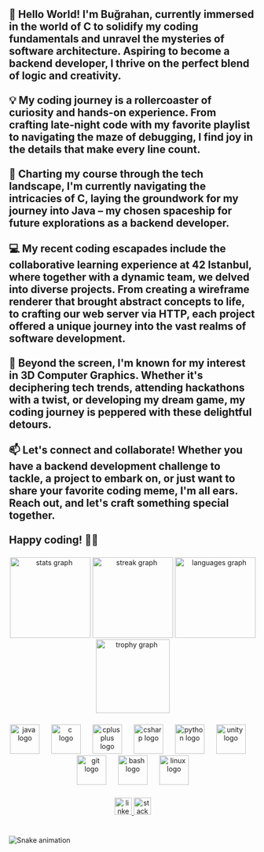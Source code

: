 <h2 align="left">👋 Hello World! I'm Buğrahan, currently immersed in the world of C to solidify my coding fundamentals and unravel the mysteries of software architecture. Aspiring to become a backend developer, I thrive on the perfect blend of logic and creativity.<br><br>💡 My coding journey is a rollercoaster of curiosity and hands-on experience. From crafting late-night code with my favorite playlist to navigating the maze of debugging, I find joy in the details that make every line count.<br><br>🚀 Charting my course through the tech landscape, I'm currently navigating the intricacies of C, laying the groundwork for my journey into Java – my chosen spaceship for future explorations as a backend developer.<br><br>💻 My recent coding escapades include the collaborative learning experience at 42 Istanbul, where together with a dynamic team, we delved into diverse projects. From creating a wireframe renderer that brought abstract concepts to life, to crafting our web server via HTTP, each project offered a unique journey into the vast realms of software development.<br><br>🌟 Beyond the screen, I'm known for my interest in 3D Computer Graphics. Whether it's deciphering tech trends, attending hackathons with a twist, or developing my dream game, my coding journey is peppered with these delightful detours.<br><br>📫 Let's connect and collaborate! Whether you have a backend development challenge to tackle, a project to embark on, or just want to share your favorite coding meme, I'm all ears. Reach out, and let's craft something special together.<br><br>Happy coding! 🚀✨</h2>

###

<div align="center">
  <img src="https://github-readme-stats.vercel.app/api?username=bgrhnzcn&hide_title=false&hide_rank=false&show_icons=true&include_all_commits=true&count_private=true&disable_animations=false&theme=tokyonight&locale=en&hide_border=true" height="164" alt="stats graph"  />
  <img src="https://streak-stats.demolab.com?user=bgrhnzcn&locale=en&mode=daily&theme=tokyonight&hide_border=true&border_radius=5" height="164" alt="streak graph"  />
  <img src="https://github-readme-stats.vercel.app/api/top-langs?username=bgrhnzcn&locale=en&hide_title=false&layout=compact&card_width=320&langs_count=8&theme=tokyonight&hide_border=true" height="164" alt="languages graph"  />
  <img src="https://github-profile-trophy.vercel.app?username=bgrhnzcn&theme=tokyonight&margin-w=9&no-frame=true&no-bg=false" height="150" alt="trophy graph"  />
</div>

###

<div align="center">
  <img src="https://cdn.jsdelivr.net/gh/devicons/devicon/icons/java/java-original.svg" height="60" alt="java logo"  />
  <img width="16" />
  <img src="https://cdn.jsdelivr.net/gh/devicons/devicon/icons/c/c-original.svg" height="60" alt="c logo"  />
  <img width="16" />
  <img src="https://cdn.jsdelivr.net/gh/devicons/devicon/icons/cplusplus/cplusplus-original.svg" height="60" alt="cplusplus logo"  />
  <img width="16" />
  <img src="https://cdn.jsdelivr.net/gh/devicons/devicon/icons/csharp/csharp-original.svg" height="60" alt="csharp logo"  />
  <img width="16" />
  <img src="https://cdn.jsdelivr.net/gh/devicons/devicon/icons/python/python-original.svg" height="60" alt="python logo"  />
  <img width="16" />
  <img src="https://cdn.jsdelivr.net/gh/devicons/devicon/icons/unity/unity-original.svg" height="60" alt="unity logo"  />
  <img width="16" />
  <img src="https://cdn.jsdelivr.net/gh/devicons/devicon/icons/git/git-original.svg" height="60" alt="git logo"  />
  <img width="16" />
  <img src="https://cdn.jsdelivr.net/gh/devicons/devicon/icons/bash/bash-original.svg" height="60" alt="bash logo"  />
  <img width="16" />
  <img src="https://cdn.jsdelivr.net/gh/devicons/devicon/icons/linux/linux-original.svg" height="60" alt="linux logo"  />
</div>

###

<div align="center">
  <a href="www.linkedin.com/in/bgrhnzcn" target="_blank">
    <img src="https://img.shields.io/static/v1?message=LinkedIn&logo=linkedin&label=&color=0077B5&logoColor=white&labelColor=&style=flat" height="35" alt="linkedin logo"  />
  </a>
  <a href="https://stackoverflow.com/users/20994367/bu%c4%9frahan-%c3%96zcan" target="_blank">
    <img src="https://img.shields.io/static/v1?message=Stackoverflow&logo=stackoverflow&label=&color=FE7A16&logoColor=white&labelColor=&style=flat" height="35" alt="stackoverflow logo"  />
  </a>
</div>

###

<br clear="both">

<img src="https://raw.githubusercontent.com/bgrhnzcn/bgrhnzcn/output/snake.svg" alt="Snake animation" />

###
